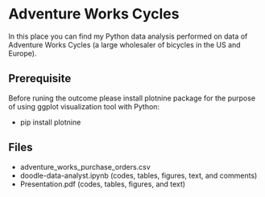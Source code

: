 # Adventure Works Cycles

In this place you can find my Python data analysis performed on data of Adventure Works Cycles (a large wholesaler of bicycles in the US and Europe).
## Prerequisite

Before runing the outcome please install plotnine package for the purpose of using ggplot visualization tool with Python:
* pip install plotnine

## Files

* adventure_works_purchase_orders.csv
* doodle-data-analyst.ipynb (codes, tables, figures, text, and comments)
* Presentation.pdf (codes, tables, figures, and text)


